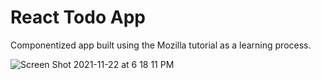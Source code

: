 # React Todo App #

Componentized app built using the Mozilla tutorial as a learning process.

![Screen Shot 2021-11-22 at 6 18 11 PM](https://user-images.githubusercontent.com/7611178/142949308-ceacda16-062b-44b8-a248-482a406a3d2f.jpg)
